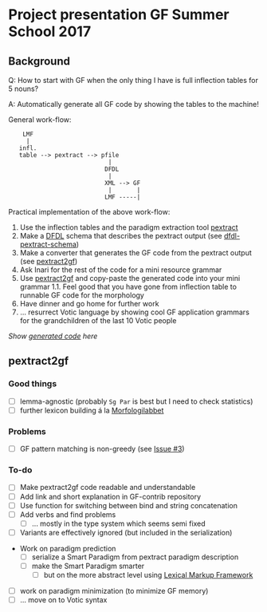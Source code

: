 # Project presentation GF Summer School 2017

## Background

Q: How to start with GF when the only thing I have is full inflection tables for 5 nouns?

A: Automatically generate all GF code by showing the tables to the machine!


General work-flow:

```
    LMF
     |
   infl.
   table --> pextract --> pfile
                            |
                           DFDL
                            |
                           XML --> GF
                            |       |
                           LMF -----|
```

Practical implementation of the above work-flow:
1. Use the inflection tables and the paradigm extraction tool [pextract](https://github.com/marfors/paradigmextract)
1. Make a [DFDL](http://dfdlschemas.github.io/) schema that describes the pextract output (see [dfdl-pextract-schema](https://github.com/keeleleek/dfdl-pextract-schema))
1. Make a converter that generates the GF code from the pextract output (see [pextract2gf](https://github.com/keeleleek/pextract2gf))
1. Ask Inari for the rest of the code for a mini resource grammar
1. Use [pextract2gf](https://github.com/keeleleek/pextract2gf) and copy-paste the generated code into your mini grammar
1.1. Feel good that you have gone from inflection table to runnable GF code for the morphology
1. Have dinner and go home for further work
1. ... resurrect Votic language by showing cool GF application grammars for the grandchildren of the last 10 Votic people



_Show [generated code](https://github.com/keeleleek/pextract2gf/tree/master/examples) here_

## pextract2gf

### Good things

- [ ] lemma-agnostic (probably `Sg Par` is best but I need to check statistics)
- [ ] further lexicon building á la [Morfologilabbet](https://spraakbanken.gu.se/karp/morfologilabbet)

### Problems

- [ ] GF pattern matching is non-greedy (see [Issue #3](https://github.com/keeleleek/GF-Votic/issues/3))

### To-do

- [ ] Make pextract2gf code readable and understandable
- [ ] Add link and short explanation in GF-contrib repository
- [ ] Use function for switching between bind and string concatenation
- [ ] Add verbs and find problems
  - [ ] ... mostly in the type system which seems semi fixed
- [ ] Variants are effectively ignored (but included in the serialization)
- Work on paradigm prediction
  - [ ] serialize a Smart Paradigm from pextract paradigm description
  - [ ] make the Smart Paradigm smarter
    - [ ] but on the more abstract level using [Lexical Markup Framework](http://www.lexicalmarkupframework.org/)
- [ ] work on paradigm minimization (to minimize GF memory)
- [ ] ... move on to Votic syntax
